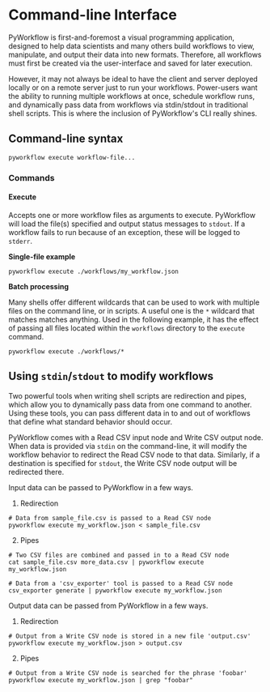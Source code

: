 # Command-line Interface

PyWorkflow is first-and-foremost a visual programming application, designed to
help data scientists and many others build workflows to view, manipulate, and
output their data into new formats. Therefore, all workflows must first be
created via the user-interface and saved for later execution.

However, it may not always be ideal to have the client and server deployed
locally or on a remote server just to run your workflows. Power-users want the
ability to running multiple workflows at once, schedule workflow runs, and
dynamically pass data from workflows via stdin/stdout in traditional shell
scripts. This is where the inclusion of PyWorkflow's CLI really shines.

## Command-line syntax

```
pyworkflow execute workflow-file...
```
### Commands

#### Execute
Accepts one or more workflow files as arguments to execute. PyWorkflow will load
the file(s) specified and output status messages to `stdout`. If a workflow
fails to run because of an exception, these will be logged to `stderr`.

**Single-file example**
```
pyworkflow execute ./workflows/my_workflow.json
```

**Batch processing**

Many shells offer different wildcards that can be used to work with multiple
files on the command line, or in scripts. A useful one is the `*` wildcard that
matches matches anything. Used in the following example, it has the effect of
passing all files located within the `workflows` directory to the `execute`
command. 
 
```
pyworkflow execute ./workflows/*
```

## Using `stdin`/`stdout` to modify workflows

Two powerful tools when writing shell scripts are redirection and pipes, which
allow you to dynamically pass data from one command to another. Using these
tools, you can pass different data in to and out of workflows that define what
standard behavior should occur.

PyWorkflow comes with a Read CSV input node and Write CSV output node. When data
is provided via `stdin` on the command-line, it will modify the workflow 
behavior to redirect the Read CSV node to that data. Similarly, if a destination
is specified for `stdout`, the Write CSV node output will be redirected there.

Input data can be passed to PyWorkflow in a few ways.
1) Redirection
```
# Data from sample_file.csv is passed to a Read CSV node
pyworkflow execute my_workflow.json < sample_file.csv
```
2) Pipes
```
# Two CSV files are combined and passed in to a Read CSV node
cat sample_file.csv more_data.csv | pyworkflow execute my_workflow.json

# Data from a 'csv_exporter' tool is passed to a Read CSV node
csv_exporter generate | pyworkflow execute my_workflow.json
```

Output data can be passed from PyWorkflow in a few ways.
1) Redirection
```
# Output from a Write CSV node is stored in a new file 'output.csv'
pyworkflow execute my_workflow.json > output.csv 
```
2) Pipes 
```
# Output from a Write CSV node is searched for the phrase 'foobar'
pyworkflow execute my_workflow.json | grep "foobar"
```
